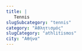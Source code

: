 ```yaml
---
title: |
   Tennis
slugSubcategory: "tennis"
category: "Αθλητισμός"
slugCategory: "athlitismos"
city: "Αθήνα"
---
```


